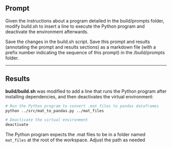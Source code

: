 ## Prompt

Given the instructions about a program detailed in the build/prompts folder, modify build.sh to insert a line to execute the Python program and deactivate the environment afterwards.  

Save the changes in the build.sh script. Save this prompt and results (annotating the prompt and results sections) as a markdown file (with a prefix number indicating the sequence of this prompt) in the /build/prompts folder.

---

## Results

**build/build.sh** was modified to add a line that runs the Python program after installing dependencies, and then deactivates the virtual environment:

```bash
# Run the Python program to convert .mat files to pandas dataframes
python ../src/mat_to_pandas.py ../mat_files

# Deactivate the virtual environment
deactivate
```

The Python program expects the .mat files to be in a folder named `mat_files` at the root of the workspace. Adjust the path as needed